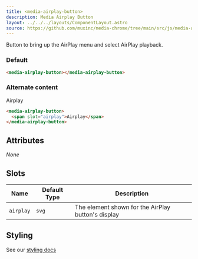 ```yaml
---
title: <media-airplay-button>
description: Media Airplay Button
layout: ../../../layouts/ComponentLayout.astro
source: https://github.com/muxinc/media-chrome/tree/main/src/js/media-airplay-button.js
---
```


Button to bring up the AirPlay menu and select AirPlay playback.

<h3>Default</h3>

<media-airplay-button></media-airplay-button>

```html
<media-airplay-button></media-airplay-button>
```

<h3>Alternate content</h3>

<media-airplay-button>
  <span slot="airplay">Airplay</span>
</media-airplay-button>

```html
<media-airplay-button>
  <span slot="airplay">Airplay</span>
</media-airplay-button>
```

## Attributes

_None_

## Slots

| Name      | Default Type | Description                                        |
| --------- | ------------ | -------------------------------------------------- |
| `airplay` | `svg`        | The element shown for the AirPlay button's display |

## Styling

See our [styling docs](./styling#Buttons)
